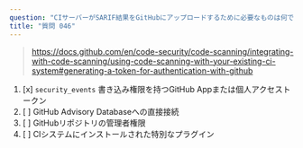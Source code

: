 ```yaml
---
question: "CIサーバーがSARIF結果をGitHubにアップロードするために必要なものは何ですか？"
title: "質問 046"
---
```


> https://docs.github.com/en/code-security/code-scanning/integrating-with-code-scanning/using-code-scanning-with-your-existing-ci-system#generating-a-token-for-authentication-with-github
1. [x] `security_events` 書き込み権限を持つGitHub Appまたは個人アクセストークン
1. [ ] GitHub Advisory Databaseへの直接接続
1. [ ] GitHubリポジトリの管理者権限
1. [ ] CIシステムにインストールされた特別なプラグイン